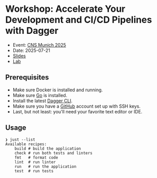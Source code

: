 # Workshop: Accelerate Your Development and CI/CD Pipelines with Dagger

- Event: [CNS Munich 2025](https://cloudnativesummit.de)
- Date: 2025-07-21
- [Slides](https://slides.sagikazarmark.com/2025-06-05-accelerate-your-development-and-cicd-pipelines-with-dagger)
- [Lab](https://labs.iximiuz.com/trainings/2025-07-21-cns-munich-dagger-workshop-ff0b503c)

## Prerequisites

-  Make sure Docker is installed and running.
-  Make sure [Go](https://go.dev/dl/) is installed.
-  Install the latest [Dagger CLI](https://docs.dagger.io/install).
-  Make sure you have a [GitHub](https://github.com) account set up with SSH keys.
-  Last, but not least: you'll need your favorite text editor or IDE.

## Usage

```shell
❯ just --list
Available recipes:
    build # build the application
    check # run both tests and linters
    fmt   # format code
    lint  # run linter
    run   # run the application
    test  # run tests
```

